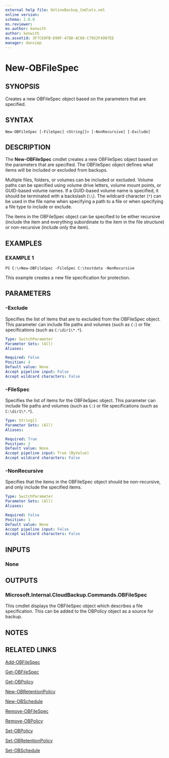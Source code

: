 ```yaml
---
external help file: OnlineBackup_Cmdlets.xml
online version: 
schema: 2.0.0
ms.reviewer:
ms.author: kenwith
author: kenwith
ms.assetid: 3F7C69FB-D90F-478D-AC68-C7952F4907EE
manager: dansimp
---
```


# New-OBFileSpec

## SYNOPSIS
Creates a new OBFileSpec object based on the parameters that are specified.

## SYNTAX

```
New-OBFileSpec [-FileSpec] <String[]> [-NonRecursive] [-Exclude]
```

## DESCRIPTION
The **New-OBFileSpec** cmdlet creates a new OBFileSpec object based on the parameters that are specified.
The OBFileSpec object defines what items will be included or excluded from backups.

Multiple files, folders, or volumes can be included or excluded.
Volume paths can be specified using volume drive letters, volume mount points, or GUID-based volume names.
If a GUID-based volume name is specified, it should be terminated with a backslash (`\\`).
The wildcard character (`*`) can be used in the file name when specifying a path to a file or when specifying a file type to include or exclude.

The items in the OBFileSpec object can be specified to be either recursive (include the item and everything subordinate to the item in the file structure) or non-recursive (include only the item).

## EXAMPLES

### EXAMPLE 1
```
PS C:\>New-OBFileSpec -FileSpec C:\testdata -NonRecursive
```

This example creates a new file specification for protection.

## PARAMETERS

### -Exclude
Specifies the list of items that are to excluded from the OBFileSpec object.
This parameter can include file paths and volumes (such as `C:`) or file specifications (such as `C:\dir1\*.*`).

```yaml
Type: SwitchParameter
Parameter Sets: (All)
Aliases: 

Required: False
Position: 4
Default value: None
Accept pipeline input: False
Accept wildcard characters: False
```

### -FileSpec
Specifies the list of items for the OBFileSpec object.
This parameter can include file paths and volumes (such as `C:`) or file specifications (such as `C:\dir1\*.*`).

```yaml
Type: String[]
Parameter Sets: (All)
Aliases: 

Required: True
Position: 2
Default value: None
Accept pipeline input: True (ByValue)
Accept wildcard characters: False
```

### -NonRecursive
Specifies that the items in the OBFileSpec object should be non-recursive, and only include the specified items.

```yaml
Type: SwitchParameter
Parameter Sets: (All)
Aliases: 

Required: False
Position: 3
Default value: None
Accept pipeline input: False
Accept wildcard characters: False
```

## INPUTS

### None

## OUTPUTS

### Microsoft.Internal.CloudBackup.Commands.OBFileSpec
This cmdlet displays the OBFileSpec object which describes a file specification.
This can be added to the OBPolicy object as a source for backup.

## NOTES

## RELATED LINKS

[Add-OBFileSpec](./Add-OBFileSpec.md)

[Get-OBFileSpec](./Get-OBFileSpec.md)

[Get-OBPolicy](./Get-OBPolicy.md)

[New-OBRetentionPolicy](./New-OBRetentionPolicy.md)

[New-OBSchedule](./New-OBSchedule.md)

[Remove-OBFileSpec](./Remove-OBFileSpec.md)

[Remove-OBPolicy](./Remove-OBPolicy.md)

[Set-OBPolicy](./Set-OBPolicy.md)

[Set-OBRetentionPolicy](./Set-OBRetentionPolicy.md)

[Set-OBSchedule](./Set-OBSchedule.md)
